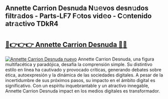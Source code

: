 ## Annette Carrion Desnuda N𝚞𝚎vos desn𝚞dos filtr𝚊dos - Parts-LF7 F𝚘tos vid𝚎o - C𝚘ntenido atr𝚊ctivo TDkR4

# <h2><a href="http://mbc0pf.tromn.icu/?c=Annette+Carrion+Desnuda">🔗👉👉👉 Annette Carrion Desnuda 🔗🔗</a></h2>

[![Annette Carrion Desnuda nuevo](https://i.imgur.com/pEAQMta.gif)](http://mbc0pf.tromn.icu/?c=Annette+Carrion+Desnuda)
Annette Carrion Desnuda, una figura multifacética y paradójica, desafía la comprensión simple. Su distintivo estilo en línea ha cautivado y provocado críticas, generando debates sobre ética, autoexpresión y la dinámica de las sociedades digitales. A pesar de la incertidumbre de sus próximos pasos, su impacto en el ámbito digital es significativo. Con un espíritu inquebrantable y un atractivo innegable, Annette Carrion Desnuda impact en los medios digitales es transformador.
